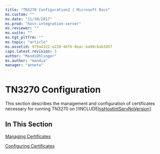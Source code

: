 ```yaml
---
title: "TN3270 Configuration2 | Microsoft Docs"
ms.custom: ""
ms.date: "11/30/2017"
ms.prod: "host-integration-server"
ms.reviewer: ""
ms.suite: ""
ms.tgt_pltfrm: ""
ms.topic: "article"
ms.assetid: 979a4322-a228-46f6-8eac-ba98cbab3d5f
caps.latest.revision: 3
author: "MandiOhlinger"
ms.author: "mandia"
manager: "anneta"
---
```

# TN3270 Configuration
This section describes the management and configuration of certificates necessary for running TN3270 on [!INCLUDE[hisHostIntServNoVersion](../includes/hishostintservnoversion-md.md)].  
  
## In This Section  
 [Managing Certificates](../core/managing-certificates1.md)  
  
 [Configuring Certificates](../core/configuring-certificates2.md)